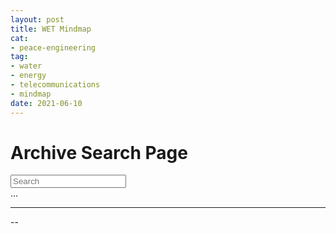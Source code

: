 ```yaml
--- 
layout: post
title: WET Mindmap
cat:
- peace-engineering
tag:
- water
- energy
- telecommunications
- mindmap
date: 2021-06-10
--- 
```


# Archive Search Page

<div class="sidebar-section">
    <input id="search-query" placeholder="Search" />
</div>
<div id="search-results" style="display:none;"></div>
<div id="sidebars">
    ...
</div>

<hr>
--
<script src="/js/search.js"></script>




